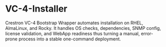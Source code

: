 # VC-4-Installer
Crestron VC-4 Bootstrap Wrapper automates installation on RHEL, AlmaLinux, and Rocky. It handles OS checks, dependencies, SNMP config, license validation, and WebApp readiness thus turning a manual, error-prone process into a stable one-command deployment.
